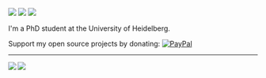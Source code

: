 [![](https://img.shields.io/badge/🌐website-gray?&style=for-the-badge)](https://lorenz-peter.github.io/online-cv/)
[![](https://img.shields.io/badge/linkedin-%230077B5.svg?&style=for-the-badge&logo=linkedin&logoColor=white)](https://www.linkedin.com/in/peter-lorenz-06918169/)
[![](https://img.shields.io/badge/googlescholar-%234285F4.svg?&style=for-the-badge&logo=google-scholar&logoColor=white)](https://scholar.google.com/citations?user=sb4hPQMAAAAJ&hl=en)

I'm a PhD student at the University of Heidelberg.

Support my open source projects by donating: [![PayPal](https://camo.githubusercontent.com/bdfbe5e3e4b6b0fff541b29a8c5c1c9439c9381ccff97b2e2a49f594a9a885ed/68747470733a2f2f696d672e736869656c64732e696f2f62616467652f2d50617950616c2e6d652d696e666f726d6174696f6e616c3f7374796c653d666c6174266c6f676f3d50617950616c266c6f676f436f6c6f723d7768697465266c696e6b3d68747470733a2f2f7777772e70617970616c2e6d652f4461766964537475747a)](https://paypal.me/pools/c/8BvSQIFkJm)

---

<img align="left" src="https://github-readme-stats.vercel.app/api?username=jS5t3r&count_private=true&show_icons=false&theme=default" />
<img align="left" src="https://github-readme-stats.vercel.app/api/top-langs/?username=jS5t3r&theme=default&show_icons=true" />
